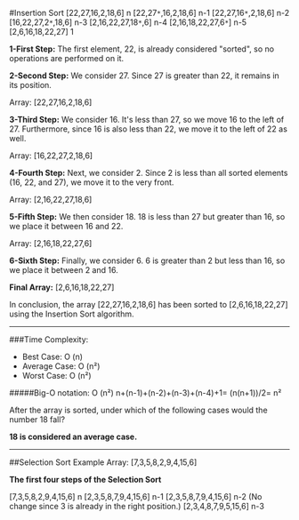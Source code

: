 #Insertion Sort 
[22,27,16,2,18,6] n
[22,27`*`,16,2,18,6] n-1
[22,27,16`*`,2,18,6] n-2
[16,22,27,2`*`,18,6] n-3
[2,16,22,27,18`*`,6] n-4
[2,16,18,22,27,6`*`] n-5
[2,6,16,18,22,27] 1

**1-First Step:** The first element, 22, is already considered "sorted", so no operations are performed on it.

**2-Second Step:** We consider 27. Since 27 is greater than 22, it remains in its position.

Array: [22,27,16,2,18,6]

**3-Third Step:** We consider 16. It's less than 27, so we move 16 to the left of 27. Furthermore, since 16 is also less than 22, we move it to the left of 22 as well.

Array: [16,22,27,2,18,6]

**4-Fourth Step:** Next, we consider 2. Since 2 is less than all sorted elements (16, 22, and 27), we move it to the very front.

Array: [2,16,22,27,18,6]

**5-Fifth Step:** We then consider 18. 18 is less than 27 but greater than 16, so we place it between 16 and 22.

Array: [2,16,18,22,27,6]

**6-Sixth Step:** Finally, we consider 6. 6 is greater than 2 but less than 16, so we place it between 2 and 16.

**Final Array:** [2,6,16,18,22,27]

In conclusion, the array [22,27,16,2,18,6] has been sorted to [2,6,16,18,22,27] using the Insertion Sort algorithm.

---
###Time Complexity:

- Best Case: O (n)
- Average Case: O (n²)
- Worst Case: O (n²)

#####Big-O notation: O (n²)
n+(n-1)+(n-2)+(n-3)+(n-4)+1= (n(n+1))/2= n²

After the array is sorted, under which of the following cases would the number 18 fall?

**18 is considered an average case.**

---
##Selection Sort Example Array:
[7,3,5,8,2,9,4,15,6]

**The first four steps of the Selection Sort**

[7,3,5,8,2,9,4,15,6] n
[2,3,5,8,7,9,4,15,6] n-1
[2,3,5,8,7,9,4,15,6] n-2 (No change since 3 is already in the right position.)
[2,3,4,8,7,9,5,15,6] n-3